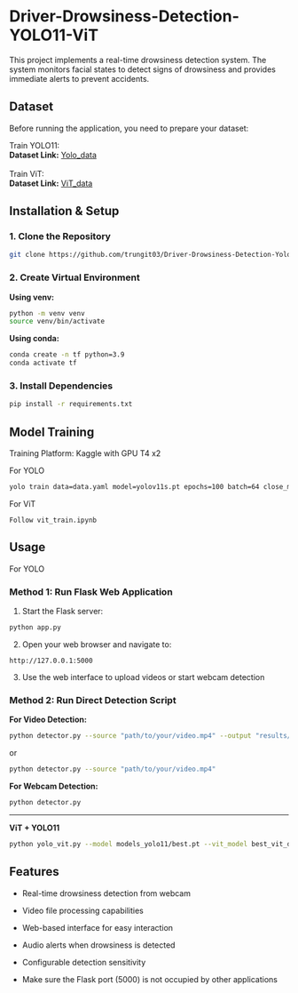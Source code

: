 # Driver-Drowsiness-Detection-YOLO11-ViT

This project implements a real-time drowsiness detection system. The system monitors facial states to detect signs of drowsiness and provides immediate alerts to prevent accidents.

## Dataset

Before running the application, you need to prepare your dataset:

Train YOLO11:
<br>
**Dataset Link:** [Yolo_data](https://universe.roboflow.com/karthik-madhvan/drowsiness-detection-xsriz/dataset/1)
<br><br>
Train ViT:
<br>
**Dataset Link:** [ViT_data](https://www.kaggle.com/datasets/trungngm/drowsy-3-classes-yolo)
## Installation & Setup

### 1. Clone the Repository

```bash
git clone https://github.com/trungit03/Driver-Drowsiness-Detection-Yolo11-Vision-Transformer.git
```

### 2. Create Virtual Environment

**Using venv:**
```bash
python -m venv venv
source venv/bin/activate  
```

**Using conda:**
```bash
conda create -n tf python=3.9
conda activate tf
```

### 3. Install Dependencies

```bash
pip install -r requirements.txt
```

## Model Training

Training Platform: Kaggle with GPU T4 x2

For YOLO
```bash
yolo train data=data.yaml model=yolov11s.pt epochs=100 batch=64 close_mosaic=20 imgsz=640 pretrained=True device='0,1'
```
For ViT
```
Follow vit_train.ipynb
```

## Usage

For YOLO
### Method 1: Run Flask Web Application

1. Start the Flask server:
```bash
python app.py
```

2. Open your web browser and navigate to:
```
http://127.0.0.1:5000
```

3. Use the web interface to upload videos or start webcam detection

### Method 2: Run Direct Detection Script

**For Video Detection:**
```bash
python detector.py --source "path/to/your/video.mp4" --output "results/"
```
or
```bash
python detector.py --source "path/to/your/video.mp4" 
```

**For Webcam Detection:**
```bash
python detector.py
```
<hr>

**ViT + YOLO11**
```bash
python yolo_vit.py --model models_yolo11/best.pt --vit_model best_vit_drowsiness_model.pth --source 0
```

## Features

- Real-time drowsiness detection from webcam
- Video file processing capabilities
- Web-based interface for easy interaction
- Audio alerts when drowsiness is detected
- Configurable detection sensitivity

- Make sure the Flask port (5000) is not occupied by other applications
